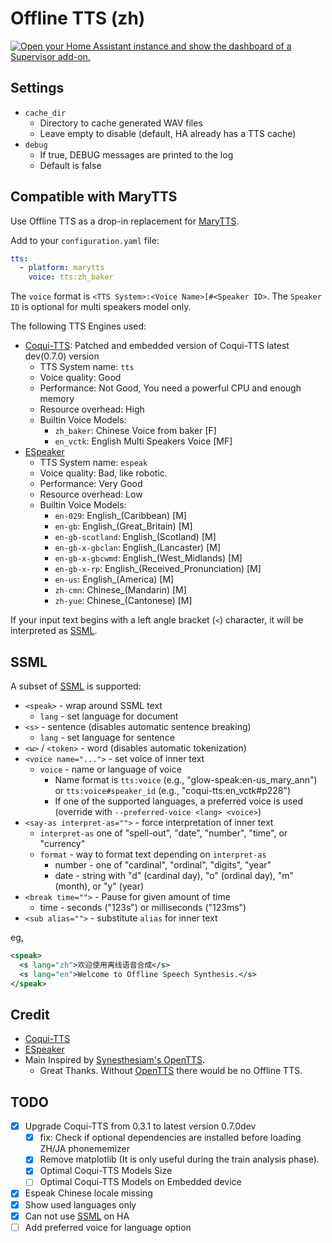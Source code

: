 # Offline TTS (zh)

[![Open your Home Assistant instance and show the dashboard of a Supervisor add-on.](https://my.home-assistant.io/badges/supervisor_addon.svg)](https://my.home-assistant.io/redirect/supervisor_addon/?addon=Offline+AI+Hass.IO+Add-Ons&repository_url=https%3A%2F%2Fgithub.com%2Foffline-ai%2Fhassio-addons)

## Settings

* `cache_dir`
    * Directory to cache generated WAV files
    * Leave empty to disable (default, HA already has a TTS cache)
* `debug`
    * If true, DEBUG messages are printed to the log
    * Default is false

## Compatible with MaryTTS

Use Offline TTS as a drop-in replacement for [MaryTTS](https://www.home-assistant.io/integrations/marytts/).

Add to your `configuration.yaml` file:

```yaml
tts:
  - platform: marytts
    voice: tts:zh_baker
```

The `voice` format is `<TTS System>:<Voice Name>[#<Speaker ID>`. The `Speaker ID` is optional for multi speakers model only.

The following TTS Engines used:

* [Coqui-TTS](http://coqui.ai/): Patched and embedded version of Coqui-TTS latest dev(0.7.0) version
  * TTS System name: `tts`
  * Voice quality: Good
  * Performance: Not Good, You need a powerful CPU and enough memory
  * Resource overhead: High
  * Builtin Voice Models:
    * `zh_baker`: Chinese Voice from baker [F]
    * `en_vctk`: English Multi Speakers Voice [MF]
* [ESpeaker](http://espeak.sourceforge.net)
  * TTS System name: `espeak`
  * Voice quality: Bad, like robotic.
  * Performance: Very Good
  * Resource overhead: Low
  * Builtin Voice Models:
    * `en-029`: English_(Caribbean) [M]
    * `en-gb`: English_(Great_Britain) [M]
    * `en-gb-scotland`: English_(Scotland) [M]
    * `en-gb-x-gbclan`: English_(Lancaster) [M]
    * `en-gb-x-gbcwmd`: English_(West_Midlands) [M]
    * `en-gb-x-rp`: English_(Received_Pronunciation) [M]
    * `en-us`: English_(America) [M]
    * `zh-cmn`: Chinese_(Mandarin) [M]
    * `zh-yue`: Chinese_(Cantonese) [M]

If your input text begins with a left angle bracket (`<`) character, it will be interpreted as [SSML](#ssml).

## SSML

A subset of [SSML](https://www.w3.org/TR/speech-synthesis11/) is supported:

* `<speak>` - wrap around SSML text
    * `lang` - set language for document
* `<s>` - sentence (disables automatic sentence breaking)
    * `lang` - set language for sentence
* `<w>` / `<token>` - word (disables automatic tokenization)
* `<voice name="...">` - set voice of inner text
    * `voice` - name or language of voice
        * Name format is `tts:voice` (e.g., "glow-speak:en-us_mary_ann") or `tts:voice#speaker_id` (e.g., "coqui-tts:en_vctk#p228")
        * If one of the supported languages, a preferred voice is used (override with `--preferred-voice <lang> <voice>`)
* `<say-as interpret-as="">` - force interpretation of inner text
    * `interpret-as` one of "spell-out", "date", "number", "time", or "currency"
    * `format` - way to format text depending on `interpret-as`
        * number - one of "cardinal", "ordinal", "digits", "year"
        * date - string with "d" (cardinal day), "o" (ordinal day), "m" (month), or "y" (year)
* `<break time="">` - Pause for given amount of time
    * time - seconds ("123s") or milliseconds ("123ms")
* `<sub alias="">` - substitute `alias` for inner text

eg,

```xml
<speak>
  <s lang="zh">欢迎使用离线语音合成</s>
  <s lang="en">Welcome to Offline Speech Synthesis.</s>
</speak>
```

## Credit

* [Coqui-TTS](http://coqui.ai/)
* [ESpeaker](http://espeak.sourceforge.net)
* Main Inspired by [Synesthesiam's OpenTTS](https://github.com/synesthesiam/opentts).
  * Great Thanks. Without [OpenTTS](https://github.com/synesthesiam/opentts) there would be no Offline TTS.

## TODO

* [X] Upgrade Coqui-TTS from 0.3.1 to latest version 0.7.0dev
  * [X] fix: Check if optional dependencies are installed before loading ZH/JA phonememizer
  * [X] Remove matplotlib (It is only useful during the train analysis phase).
  * [X] Optimal Coqui-TTS  Models Size
  * [ ] Optimal Coqui-TTS  Models on Embedded device
* [X] Espeak Chinese locale missing
* [X] Show used languages only
* [X] Can not use [SSML](#ssml) on HA
* [ ] Add preferred voice for language option
